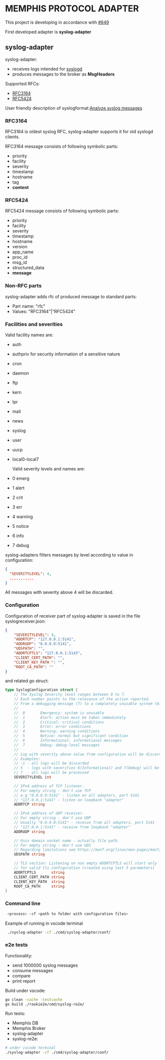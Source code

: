 # MEMPHIS PROTOCOL ADAPTER

  This project is developing in accordance with [#849](https://github.com/memphisdev/memphis/issues/849)

  First developed adapter is **syslog-adapter**

## syslog-adapter

  syslog-adapter:
  - receives logs intended for [syslogd](https://linux.die.net/man/8/syslogd)
  - produces messages to the broker as **MsgHeaders**
     
  Supported RFCs:
  - [RFC3164](<https://tools.ietf.org/html/rfc3164>)
  - [RFC5424](<https://tools.ietf.org/html/rfc5424>)

  User friendly description of syslogformat:[Analyze syslog messages](https://blog.datalust.co/seq-input-syslog/)


  ### RFC3164

  RFC3164 is oldest syslog RFC, syslog-adapter supports it for old syslogd clients.

  RFC3164 message consists of following symbolic parts:
  - priority
  - facility 
  - severity
  - timestamp
  - hostname
  - tag
  - **content**

  ### RFC5424

  RFC5424 message consists of following symbolic parts:
 - priority
 - facility 
 - severity
 - timestamp
 - hostname
 - version
 - app_name
 - proc_id
 - msg_id
 - structured_data
 - **message**

  ### Non-RFC parts

  syslog-adapter adds rfc of produced message to standard parts:
  - Part name: "rfc"
  - Values: "RFC3164"|"RFC5424"

  ### Facilities and severities

  Valid facility names are:
  - auth
  - authpriv for security information of a sensitive nature
  - cron
  - daemon
  - ftp
  - kern
  - lpr
  - mail
  - news
  - syslog
  - user
  - uucp
  - local0-local7

    Valid severity levels and names are:

 - 0 emerg
 - 1 alert
 - 2 crit
 - 3 err
 - 4 warning
 - 5 notice
 - 6 info
 - 7 debug

  syslog-adapters filters messages by level according to value in configuration:
```json
{
  "SEVERITYLEVEL": 4,
  ...........
}
```
All messages with severity above 4 will be discarded. 


  ### Configuration

  Configuration of receiver part of syslog-adapter is saved in the file syslogreceiver.json:
```json
{
    "SEVERITYLEVEL": 4,
    "ADDRTCP": "127.0.0.1:5141",
    "ADDRUDP": "0.0.0.0:5141",
    "UDSPATH": "",
    "ADDRTCPTLS": "127.0.0.1:5143",
    "CLIENT_CERT_PATH": "",
    "CLIENT_KEY_PATH ": "",
    "ROOT_CA_PATH": ""
}
```
and related go struct:
```go
type SyslogConfiguration struct {
	// The Syslog Severity level ranges between 0 to 7.
	// Each number points to the relevance of the action reported.
	// From a debugging message (7) to a completely unusable system (0):
	//
	//	0		Emergency: system is unusable
	//	1		Alert: action must be taken immediately
	//	2		Critical: critical conditions
	//	3		Error: error conditions
	//	4		Warning: warning conditions
	//	5		Notice: normal but significant condition
	//	6		Informational: informational messages
	//	7		Debug: debug-level messages
	//
	// Log with severity above value from configuration will be discarded
	// Examples:
	// -1 - all logs will be discarded
	// 5  - logs with severities 6(Informational) and 7(Debug) will be discarded
	// 7  - all logs will be processed
	SEVERITYLEVEL int

	// IPv4 address of TCP listener.
	// For empty string - don't use TCP
	// e.g "0.0.0.0:5141" - listen on all adapters, port 5141
	// "127.0.0.1:5141" - listen on loopback "adapter"
	ADDRTCP string

	// IPv4 address of UDP receiver.
	// For empty string - don't use UDP
	// Usually "0.0.0.0:5141" - receive from all adapters, port 5141
	// "127.0.0.1:5141" - receive from loopback "adapter"
	ADDRUDP string

	// Unix domain socket name - actually file path.
	// For empty string - don't use UDS
	// Regarding limitations see https://man7.org/linux/man-pages/man7/unix.7.html
	UDSPATH string

	// TLS section: Listening on non empty ADDRTCPTLS will start only
	// for valid tls configuration (created using last 3 parameters)
	ADDRTCPTLS       string
	CLIENT_CERT_PATH string
	CLIENT_KEY_PATH  string
	ROOT_CA_PATH     string
}
```

### Command line

```bash
 <process> -cf <path to folder with configuration files>
```


Example of running in vscode terminal
```bash
 ./syslog-adapter -cf ./cmd/syslog-adapter/conf/
```

### e2e tests

Functionality:
- send 1000000 syslog messages
- consume messages 
- compare 
- print report

Build under vscode:
```bash
go clean -cache -testcache
go build ./rookie2e/cmd/syslog-re2e/
```
Run tests:
- Memphis DB
- Memphis Broker
- syslog-adapter
- syslog-re2e:
```bash
# under vscode terminal
./syslog-adapter -cf ./cmd/syslog-adapter/conf/
```


